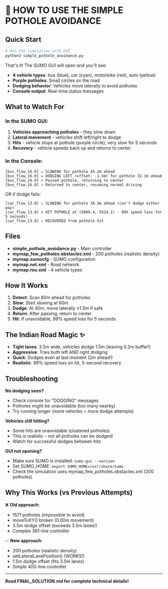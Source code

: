 # 🚗 HOW TO USE THE SIMPLE POTHOLE AVOIDANCE

## Quick Start

```bash
# Run the simulation with GUI
python3 simple_pothole_avoidance.py
```

That's it! The SUMO GUI will open and you'll see:
- **4 vehicle types**: bus (blue), car (cyan), motorbike (red), auto (yellow)
- **Purple potholes**: Small circles on the road
- **Dodging behavior**: Vehicles move laterally to avoid potholes
- **Console output**: Real-time status messages

## What to Watch For

### In the SUMO GUI:
1. **Vehicles approaching potholes** - they slow down
2. **Lateral movement** - vehicles shift left/right to dodge
3. **Hits** - vehicle stops at pothole (purple circle), very slow for 5 seconds
4. **Recovery** - vehicle speeds back up and returns to center

### In the Console:
```
[bus_flow_16.0] ↓ SLOWING for pothole 45.2m ahead
[bus_flow_16.0] ↔ DODGING LEFT (offset: -1.5m) for pothole 32.1m ahead
[bus_flow_16.0] ← Passed pothole, returning to center
[bus_flow_16.0] → Returned to center, resuming normal driving
```

OR if dodge fails:
```
[car_flow_13.0] ↓ SLOWING for pothole 28.3m ahead (can't dodge either way)
[car_flow_13.0] ✗ HIT POTHOLE at (5609.4, 5524.1) - 99% speed loss for 5 seconds!
[car_flow_13.0] ✓ RECOVERED from pothole hit
```

## Files

- **simple_pothole_avoidance.py** - Main controller
- **mymap_few_potholes.obstacles.xml** - 200 potholes (realistic density)
- **mymap.sumocfg** - SUMO configuration
- **mymap.net.xml** - Road network
- **mymap.rou.xml** - 4 vehicle types

## How It Works

1. **Detect**: Scan 80m ahead for potholes
2. **Slow**: Start slowing at 60m
3. **Dodge**: At 40m, move laterally ±1.5m if safe
4. **Return**: After passing, return to center
5. **Hit**: If unavoidable, 99% speed loss for 5 seconds

## The Indian Road Magic ✨

- **Tight lanes**: 3.5m wide, vehicles dodge 1.5m (leaving 0.2m buffer!)
- **Aggressive**: Tries both left AND right dodging
- **Quick**: Dodges even at last moment (2m ahead!)
- **Realistic**: 99% speed loss on hit, 5-second recovery

## Troubleshooting

**No dodging seen?**
- Check console for "DODGING" messages
- Potholes might be unavoidable (too many nearby)
- Try running longer (more vehicles = more dodge attempts)

**Vehicles still hitting?**
- Some hits are unavoidable (clustered potholes)
- This is realistic - not all potholes can be dodged!
- Watch for successful dodges between hits

**GUI not opening?**
- Make sure SUMO is installed: `sumo-gui --version`
- Set SUMO_HOME: `export SUMO_HOME=/usr/share/sumo`
- Check the simulation uses mymap_few_potholes.obstacles.xml (200 potholes)

## Why This Works (vs Previous Attempts)

❌ **Old approach**:
- 1571 potholes (impossible to avoid)
- moveToXY() broken (0.00m movement)
- 3.5m dodge offset (exceeds 3.5m lanes!)
- Complex 381-line controller

✅ **New approach**:
- 200 potholes (realistic density)
- setLateralLanePosition() (WORKS!)
- 1.5m dodge offset (fits 3.5m lanes)
- Simple 400-line controller

---

**Read FINAL_SOLUTION.md for complete technical details!**
